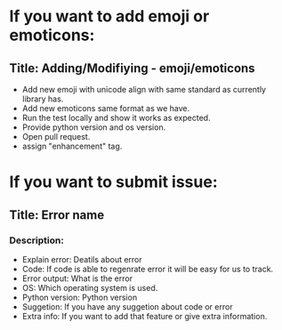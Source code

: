 # If you want to add emoji or emoticons:

## Title: Adding/Modifiying - emoji/emoticons
- Add new emoji with unicode align with same standard as currently library has.
- Add new emoticons same format as we have.
- Run the test locally and show it works as expected.
- Provide python version and os version.
- Open pull request.
- assign "enhancement" tag.

# If you want to submit issue:

## Title: Error name

### Description:

- Explain error: Deatils about error
- Code: If code is able to regenrate error it will be easy for us to track.
- Error output: What is the error
- OS: Which operating system is used.
- Python version: Python version
- Suggetion: If you have any suggetion about code or error
- Extra info: If you want to add that feature or give extra information.




